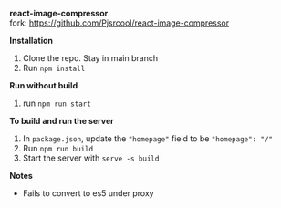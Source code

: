 **react-image-compressor**\
fork: https://github.com/Pjsrcool/react-image-compressor

**Installation**
1. Clone the repo. Stay in main branch
2. Run `npm install`

**Run without build**
1. run `npm run start`

**To build and run the server**
1. In `package.json`, update the `"homepage"` field to be `"homepage": "/"`
2. Run `npm run build`
3. Start the server with `serve -s build`

**Notes**
- Fails to convert to es5 under proxy